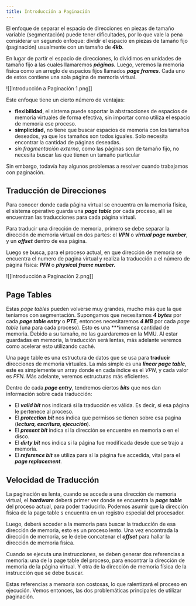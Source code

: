 ```yaml
---
title: Introducción a Paginación
---
```


El enfoque de separar el espacio de direcciones en piezas de tamaño variable (segmentación) puede tener dificultades, por lo que vale la pena considerar un segundo enfoque: dividir el espacio en piezas de tamaño fijo (paginación) usualmente con un tamaño de ***4kb***.

En lugar de partir el espacio de direcciones, lo dividimos en unidades de tamaño fijo a las cuales llamaremos ***páginas.*** Luego, veremos la memoria física como un arreglo de espacios fijos llamados ***page frames***. Cada uno de estos contiene una sola página de memoria virtual.

![[Introducción a Paginación 1.png]]

Este enfoque tiene un cierto número de ventajas:

- **flexibilidad**, el sistema puede soportar la abstracciones de espacios de memoria virtuales de forma efectiva, sin importar como utiliza el espacio de memoria ese proceso.
- **simplicidad,** no tiene que buscar espacios de memoria con los tamaños deseados, ya que los tamaños son todos iguales. Solo necesita encontrar la cantidad de páginas deseadas.
- *sin fragmentación externa*, como las páginas son de tamaño fijo, no necesita buscar las que tienen un tamaño particular

Sin embargo, todavía hay algunos problemas a resolver cuando trabajamos con paginación.

## Traducción de Direcciones

Para conocer donde cada página virtual se encuentra en la memoria física, el sistema operativo guarda una ***page table*** por cada proceso, allí se encuentran las traducciones para cada página virtual.

Para traducir una dirección de memoria, primero se debe separar la dirección de memoria virtual en dos partes: el ***VPN*** o ***virtual page number***, y un ***offset*** dentro de esa página.

Luego se busca, para el proceso actual, en que dirección de memoria se encuentra el numero de pagina virtual y realiza la traducción a el número de página física: ***PFN*** o ***physical frame number.***

![[Introducción a Paginación 2.png]]

## Page Tables

Estas *page tables* pueden volverse muy grandes, mucho más que la que teníamos con segmentación. Supongamos que necesitamos ***4 bytes*** por cada ***page table entry*** o ***PTE***, entonces necesitaremos ***4 MB*** por cada *page table* (una para cada proceso). Esto es una ***inmensa cantidad de memoria. Debido a su tamaño, no las guardaremos en la MMU. Al estar guardadas en memoria, la traducción será lentas, más adelante veremos como acelerar esto utilizando caché.

Una page table es una estructura de datos que se usa para **traducir** direcciones de memoria virtuales. La más simple es una ***linear page table***, este es simplemente un array donde en cada índice es el *VPN*, y cada valor es *PFN.* Más adelante, veremos estructuras más eficientes.

 Dentro de cada ***page entry***, tendremos ciertos ***bits*** que nos dan información sobre cada traducción:

- El ***valid bit*** nos indicará si la traducción es válida. Es decir, si esa página le pertenece al proceso.
- El ***protection bit*** nos indica que permisos se tienen sobre esa pagina (***lectura, escritura, ejecución***).
- El ***present bit*** indica si la dirección se encuentre en memoria o en el disco.
- El ***dirty bit*** nos indica si la página fue modificada desde que se trajo a memoria.
- El ***reference bit*** se utiliza para sí la página fue accedida, vital para el ***page replacement***.

## Velocidad de Traducción

La paginación es lenta, cuando se accede a una dirección de memoria virtual, el ***hardware*** deberá primer ver donde se encuentra la ***page table*** del proceso actual, para poder traducirlo. Podemos asumir que la dirección física de la page table s encuentra en un registro especial del procesador.

Luego, deberá acceder a la memoria para buscar la traducción de esa dirección de memoria, esto es un proceso lento. Una vez encontrada la dirección de memoria, se le debe concatenar el ***offset*** para hallar la dirección de memoria física.

Cuando se ejecuta una instrucciones, se deben generar dos referencias a memoria: una de la page table del proceso, para encontrar la dirección de memoria de la página virtual. Y otra de la dirección de memoria física de la instrucción que se debe buscar.

Estas referencias a memoria son costosas, lo que ralentizará el proceso en ejecución. Vemos entonces, las dos problemáticas principales de utilizar paginación.
